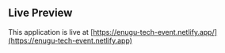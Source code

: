 ## Live Preview

This application is live at [https://enugu-tech-event.netlify.app/](https://enugu-tech-event.netlify.app)
